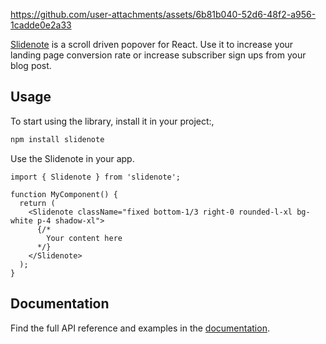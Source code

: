 https://github.com/user-attachments/assets/6b81b040-52d6-48f2-a956-1cadde0e2a33

[Slidenote](https://slidenote.devneill.com) is a scroll driven popover for React.
Use it to increase your landing page conversion rate or increase subscriber sign ups from your blog post.

## Usage

To start using the library, install it in your project:,

```bash
npm install slidenote
```

Use the Slidenote in your app.

```tsx
import { Slidenote } from 'slidenote';

function MyComponent() {
  return (
    <Slidenote className="fixed bottom-1/3 right-0 rounded-l-xl bg-white p-4 shadow-xl">
      {/*
        Your content here
      */}
    </Slidenote>
  );
}
```

## Documentation

Find the full API reference and examples in the [documentation](https://slidenote.devneill.com).
